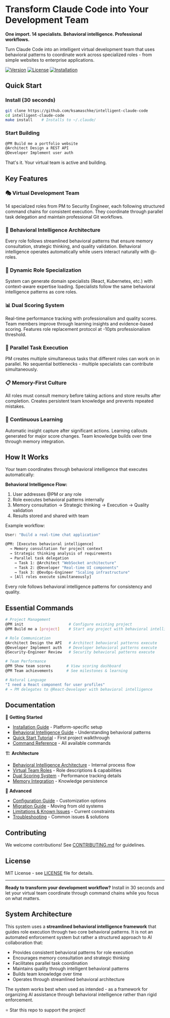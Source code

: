 # Transform Claude Code into Your Development Team

**One import. 14 specialists. Behavioral intelligence. Professional workflows.**

Turn Claude Code into an intelligent virtual development team that uses behavioral patterns to coordinate work across specialized roles - from simple websites to enterprise applications.

[![Version](https://img.shields.io/badge/version-5.0.0-blue.svg)](CHANGELOG.md)
[![License](https://img.shields.io/badge/license-MIT-green.svg)](LICENSE)
[![Installation](https://img.shields.io/badge/install-30_seconds-orange.svg)](docs/installation.md)

## Quick Start

### Install (30 seconds)
```bash
git clone https://github.com/ksamaschke/intelligent-claude-code
cd intelligent-claude-code
make install    # Installs to ~/.claude/
```

### Start Building
```bash
@PM Build me a portfolio website
@Architect Design a REST API  
@Developer Implement user auth
```

That's it. Your virtual team is active and building.

## Key Features

### 🎭 **Virtual Development Team**
14 specialized roles from PM to Security Engineer, each following structured command chains for consistent execution. They coordinate through parallel task delegation and maintain professional Git workflows.

### 🧠 **Behavioral Intelligence Architecture**
Every role follows streamlined behavioral patterns that ensure memory consultation, strategic thinking, and quality validation. Behavioral intelligence operates automatically while users interact naturally with @-roles.

### 🚀 **Dynamic Role Specialization**  
System can generate domain specialists (React, Kubernetes, etc.) with context-aware expertise loading. Specialists follow the same behavioral intelligence patterns as core roles.

### 📊 **Dual Scoring System**
Real-time performance tracking with professionalism and quality scores. Team members improve through learning insights and evidence-based scoring. Features role replacement protocol at -10pts professionalism threshold.

### 🤖 **Parallel Task Execution**
PM creates multiple simultaneous tasks that different roles can work on in parallel. No sequential bottlenecks - multiple specialists can contribute simultaneously.

### 📋 **Memory-First Culture**
All roles must consult memory before taking actions and store results after completion. Creates persistent team knowledge and prevents repeated mistakes.

### 🔄 **Continuous Learning**
Automatic insight capture after significant actions. Learning callouts generated for major score changes. Team knowledge builds over time through memory integration.

## How It Works

Your team coordinates through behavioral intelligence that executes automatically:

**Behavioral Intelligence Flow:**
1. User addresses @PM or any role
2. Role executes behavioral patterns internally
3. Memory consultation → Strategic thinking → Execution → Quality validation
4. Results stored and shared with team

Example workflow:
```bash
User: "Build a real-time chat application"

@PM: [Executes behavioral intelligence]
  → Memory consultation for project context
  → Strategic thinking analysis of requirements
  → Parallel task delegation
    → Task 1: @Architect "WebSocket architecture"
    → Task 2: @Developer "Real-time UI components"
    → Task 3: @DevOps-Engineer "Scaling infrastructure"
  → [All roles execute simultaneously]
```

Every role follows behavioral intelligence patterns for consistency and quality.

## Essential Commands

```bash
# Project Management
@PM init                    # Configure existing project
@PM Build me a [project]    # Start any project with behavioral intelligence

# Role Communication
@Architect Design the API   # Architect behavioral patterns execute
@Developer Implement auth   # Developer behavioral patterns execute
@Security-Engineer Review   # Security behavioral patterns execute

# Team Performance
@PM Show team scores       # View scoring dashboard
@PM Team achievements      # See milestones & learning

# Natural Language
"I need a React component for user profiles"
# → PM delegates to @React-Developer with behavioral intelligence
```

## Documentation

📖 **Getting Started**
- [Installation Guide](docs/installation.md) - Platform-specific setup
- [Behavioral Intelligence Guide](docs/behavioral-intelligence.md) - Understanding behavioral patterns
- [Quick Start Tutorial](docs/quickstart.md) - First project walkthrough
- [Command Reference](docs/commands.md) - All available commands

🏗️ **Architecture**  
- [Behavioral Intelligence Architecture](docs/architecture/behavioral-intelligence.md) - Internal process flow
- [Virtual Team Roles](docs/features/virtual-team.md) - Role descriptions & capabilities
- [Dual Scoring System](docs/features/dual-scoring-system.md) - Performance tracking details
- [Memory Integration](docs/features/memory-system.md) - Knowledge persistence

🔧 **Advanced**
- [Configuration Guide](docs/configuration.md) - Customization options
- [Migration Guide](docs/migration.md) - Moving from old systems
- [Limitations & Known Issues](docs/limitations.md) - Current constraints
- [Troubleshooting](docs/troubleshooting.md) - Common issues & solutions

## Contributing

We welcome contributions! See [CONTRIBUTING.md](CONTRIBUTING.md) for guidelines.

## License

MIT License - see [LICENSE](LICENSE) file for details.

---

**Ready to transform your development workflow?** Install in 30 seconds and let your virtual team coordinate through command chains while you focus on what matters.

## System Architecture

This system uses a **streamlined behavioral intelligence framework** that guides role execution through two core behavioral patterns. It is not an automated enforcement system but rather a structured approach to AI collaboration that:

- Provides consistent behavioral patterns for role execution
- Encourages memory consultation and strategic thinking
- Facilitates parallel task coordination
- Maintains quality through intelligent behavioral patterns
- Builds team knowledge over time
- Operates through streamlined behavioral architecture

The system works best when used as intended - as a framework for organizing AI assistance through behavioral intelligence rather than rigid enforcement.

⭐ Star this repo to support the project!